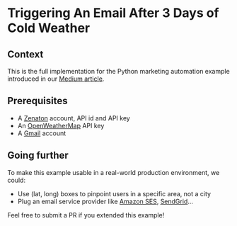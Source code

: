 # Triggering An Email After 3 Days of Cold Weather
## Context
This is the full implementation for the Python marketing automation example introduced in our [Medium article](https://medium.com/zenaton/triggering-an-email-after-3-days-of-cold-weather-f7bed6f2df16 "Triggering An Email After 3 Days of Cold Weather").


## Prerequisites

- A [Zenaton](https://www.zenaton.com/) account, API id and API key 
- An [OpenWeatherMap](https://openweathermap.org/api) API key
- A [Gmail](https://mailchimp.com/) account

## Going further

To make this example usable in a real-world production environment, we could:

- Use (lat, long) boxes to pinpoint users in a specific area, not a city
- Plug an email service provider like [Amazon SES](https://aws.amazon.com/en/ses/), [SendGrid](https://sendgrid.com/)...

Feel free to submit a PR if you extended this example!

